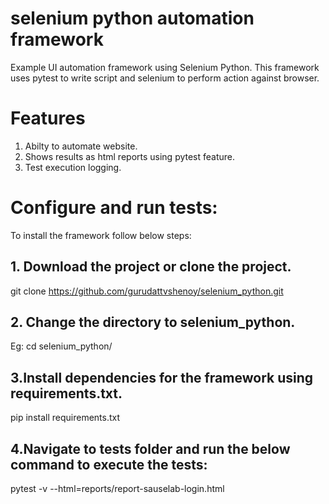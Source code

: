 # selenium python automation framework
Example UI automation framework using Selenium Python. This framework uses pytest to write script and selenium to perform action against browser.


# Features
1. Abilty to automate website.
2. Shows results as html reports using pytest feature.
3. Test execution logging. 

# Configure and run tests:
To install the framework follow below steps:

## 1. Download the project or clone the project.
git clone https://github.com/gurudattvshenoy/selenium_python.git

## 2. Change the directory to selenium_python.

Eg: cd selenium_python/

## 3.Install dependencies for the framework using requirements.txt.

pip install requirements.txt

## 4.Navigate to tests folder and run the below command to execute the tests:

 pytest -v --html=reports/report-sauselab-login.html
